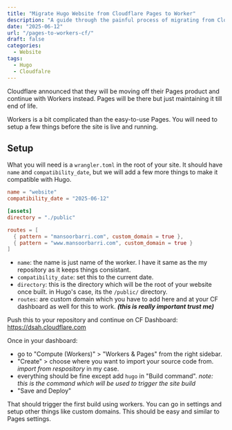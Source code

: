 ```yaml
---
title: "Migrate Hugo Website from Cloudflare Pages to Worker"
description: "A guide through the painful process of migrating from Cloudfalre Pages to Workers for your Hugo Website."
date: "2025-06-12"
url: "/pages-to-workers-cf/"
draft: false
categories: 
  - Website 
tags:
  - Hugo
  - Cloudfalre
---
```


Cloudflare announced that they will be moving off their Pages product and continue with Workers instead. Pages will be there but just maintaining it till end of life.

Workers is a bit complicated than the easy-to-use Pages. You will need to setup a few things before the site is live and running. 

## Setup
What you will need is a `wrangler.toml` in the root of your site. It should have `name` and `compatibility_date`, but we will add a few more things to make it compatible with Hugo. 

```toml
name = "website"
compatibility_date = "2025-06-12"

[assets]
directory = "./public"

routes = [
  { pattern = "mansoorbarri.com", custom_domain = true },
  { pattern = "www.mansoorbarri.com", custom_domain = true }
]
```

- `name`: the name is just name of the worker. I have it same as the my repository as it keeps things consistant.
- `compatibility_date`: set this to the current date.
- `directory`: this is the directory which will be the root of your website once built. in Hugo's case, its the `/public/` directory. 
- `routes`: are custom domain which you have to add here and at your CF dashboard as well for this to work. ***(this is really important trust me)***

Push this to your repository and continue on CF Dashboard: https://dsah.cloudflare.com

Once in your dashboard:
- go to "Compute (Workers)" > "Workers & Pages" from the right sidebar.
- "Create" > choose where you want to import your source code from. *import from respository* in my case.
- everything should be fine except add `hugo` in "Build command". *note: this is the command which will be used to trigger the site build*
- "Save and Deploy"

That should trigger the first build using workers. You can go in settings and setup other things like custom domains. This should be easy and similar to Pages settings.
